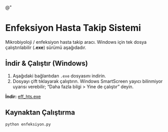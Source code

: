 @"
# Enfeksiyon Hasta Takip Sistemi

Mikrobiyoloji / enfeksiyon hasta takip aracı. Windows için tek dosya çalıştırılabilir (**.exe**) sürümü aşağıdadır.

## İndir & Çalıştır (Windows)
1. Aşağıdaki bağlantıdan `.exe` dosyasını indirin.
2. Dosyayı çift tıklayarak çalıştırın. Windows SmartScreen yayıcı bilinmiyor uyarısı verebilir; “Daha fazla bilgi > Yine de çalıştır” deyin.

**İndir:** [eff_hts.exe](#indir-baglantisi-buraya-gelecek)

## Kaynaktan Çalıştırma
```bash
python enfeksiyon.py

